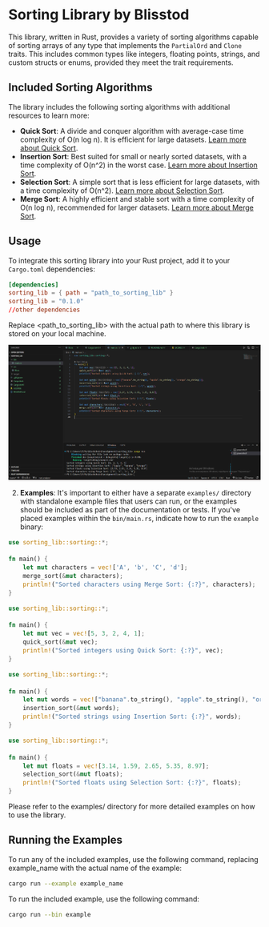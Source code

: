 # Sorting Library by Blisstod

This library, written in Rust, provides a variety of sorting algorithms capable of sorting arrays of any type that implements the `PartialOrd` and `Clone` traits. This includes common types like integers, floating points, strings, and custom structs or enums, provided they meet the trait requirements.

## Included Sorting Algorithms

The library includes the following sorting algorithms with additional resources to learn more:

- **Quick Sort**: A divide and conquer algorithm with average-case time complexity of O(n log n). It is efficient for large datasets. [Learn more about Quick Sort](https://www.geeksforgeeks.org/quick-sort/).
- **Insertion Sort**: Best suited for small or nearly sorted datasets, with a time complexity of O(n^2) in the worst case. [Learn more about Insertion Sort](https://www.geeksforgeeks.org/insertion-sort/).
- **Selection Sort**: A simple sort that is less efficient for large datasets, with a time complexity of O(n^2). [Learn more about Selection Sort](https://www.geeksforgeeks.org/selection-sort/).
- **Merge Sort**: A highly efficient and stable sort with a time complexity of O(n log n), recommended for larger datasets. [Learn more about Merge Sort](https://www.geeksforgeeks.org/merge-sort/).

## Usage

To integrate this sorting library into your Rust project, add it to your `Cargo.toml` dependencies:

```toml
[dependencies]
sorting_lib = { path = "path_to_sorting_lib" }
sorting_lib = "0.1.0"
//other dependencies
```

Replace <path_to_sorting_lib> with the actual path to where this library is stored on your local machine.

![alt text](image.png)

2. **Examples**: It's important to either have a separate `examples/` directory with standalone example files that users can run, or the examples should be included as part of the documentation or tests. If you've placed examples within the `bin/main.rs`, indicate how to run the `example` binary:

```rust
use sorting_lib::sorting::*;

fn main() {
    let mut characters = vec!['A', 'b', 'C', 'd'];
    merge_sort(&mut characters);
    println!("Sorted characters using Merge Sort: {:?}", characters);
}
```

```rust
use sorting_lib::sorting::*;

fn main() {
    let mut vec = vec![5, 3, 2, 4, 1];
    quick_sort(&mut vec);
    println!("Sorted integers using Quick Sort: {:?}", vec);
}
```


```rust
use sorting_lib::sorting::*;

fn main() {
    let mut words = vec!["banana".to_string(), "apple".to_string(), "orange".to_string()];
    insertion_sort(&mut words);
    println!("Sorted strings using Insertion Sort: {:?}", words);
}
```


```rust
use sorting_lib::sorting::*;

fn main() {
    let mut floats = vec![3.14, 1.59, 2.65, 5.35, 8.97];
    selection_sort(&mut floats);
    println!("Sorted floats using Selection Sort: {:?}", floats);
}
```
Please refer to the examples/ directory for more detailed examples on how to use the library.

## Running the Examples

To run any of the included examples, use the following command, replacing example_name with the actual name of the example:

```bash
cargo run --example example_name
```

To run the included example, use the following command:

```bash
cargo run --bin example
```
